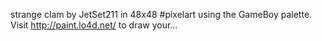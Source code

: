 strange clam by JetSet211 in 48x48 #pixelart using the GameBoy palette. Visit http://paint.lo4d.net/ to draw your… 